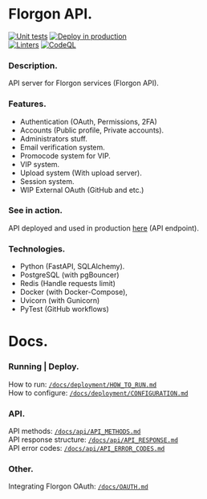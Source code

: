 
# Florgon API.
[![Unit tests](https://github.com/florgon/api/actions/workflows/unittests.yml/badge.svg)](https://github.com/florgon/api/actions/workflows/unittests.yml)
[![Deploy in production](https://github.com/florgon/api/actions/workflows/deploy.yml/badge.svg)](https://github.com/florgon/api/actions/workflows/deploy.yml) \
[![Linters](https://github.com/florgon/api/actions/workflows/linters.yml/badge.svg)](https://github.com/florgon/api/actions/workflows/linters.yml)
[![CodeQL](https://github.com/florgon/api/actions/workflows/codeql-analysis.yml/badge.svg)](https://github.com/florgon/api/actions/workflows/codeql-analysis.yml)

### Description.
API server for Florgon services (Florgon API). 

### Features.
- Authentication (OAuth, Permissions, 2FA)
- Accounts (Public profile, Private accounts).
- Administrators stuff.
- Email verification system.
- Promocode system for VIP.
- VIP system.
- Upload system (With upload server).
- Session system.
- WIP External OAuth (GitHub and etc.)

### See in action.
API deployed and used in production [here](https://api.florgon.space/) (API endpoint).

### Technologies.
- Python (FastAPI, SQLAlchemy).
- PostgreSQL (with pgBouncer)
- Redis (Handle requests limit)
- Docker (with Docker-Compose), 
- Uvicorn (with Gunicorn)
- PyTest (GitHub workflows)

# Docs.

### Running | Deploy.
How to run: [`/docs/deployment/HOW_TO_RUN.md`](/docs/deployment/HOW_TO_RUN.md) \
How to configure: [`/docs/deployment/CONFIGURATION.md`](/docs/deployment/CONFIGURATION.md)
### API.
API methods: [`/docs/api/API_METHODS.md`](/docs/api/API_METHODS.md) \
API response structure: [`/docs/api/API_RESPONSE.md`](/docs/api/API_RESPONSE.md) \
API error codes: [`/docs/api/API_ERROR_CODES.md`](/docs/api/API_ERROR_CODES.md)
### Other.
Integrating Florgon OAuth: [`/docs/OAUTH.md`](/docs/OAUTH.md)
